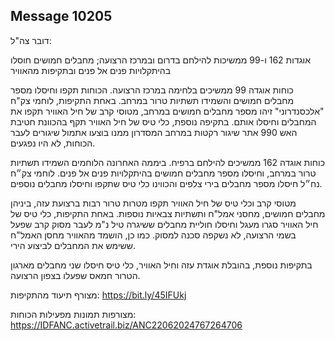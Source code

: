## Message 10205

דובר צה"ל:

אוגדות 162 ו-99 ממשיכות להילחם בדרום ובמרכז הרצועה; מחבלים חמושים חוסלו בהיתקלויות פנים אל פנים ובתקיפות מהאוויר

כוחות אוגדה 99 ממשיכים בלחימה במרכז הרצועה.
הכוחות תקפו וחיסלו מספר מחבלים חמושים והשמידו תשתיות טרור במרחב.
באחת התקיפות, לוחמי צק"ח "אלכסנדרוני" זיהו מספר מחבלים חמושים במרחב, מטוסי קרב של חיל האוויר תקפו את המחבלים וחיסלו אותם.
בתקיפה נוספת, כלי טיס של חיל האוויר תקף בהכוונת חטיבת האש 990 אתר שיגור רקטות במרחב המסדרון ממנו בוצעו אתמול שיגורים לעבר הכוחות, לא היו נפגעים.

כוחות אוגדה 162 ממשיכים להילחם ברפיח. 
ביממה האחרונה הלוחמים השמידו תשתיות טרור במרחב, וחיסלו מספר מחבלים חמושים בהיתקלויות פנים אל פנים.
לוחמי צק״ח נח״ל חיסלו מספר מחבלים בירי צלפים והכווינו כלי טיס שתקפו וחיסלו מחבלים נוספים.

מטוסי קרב וכלי טיס של חיל האוויר תקפו מטרות טרור רבות ברצועת עזה, ביניהן מחבלים חמושים, מחסני אמל"ח ותשתיות צבאיות נוספות. 
באחת התקיפות, כלי טיס של חיל האוויר סגרו מעגל וחיסלו חוליית מחבלים ששיגרה טיל נ"מ לעבר מסוק קרב שפעל בשמי הרצועה, לא נשקפה סכנה למסוק.
כמו כן, הושמד מהאוויר מחסן האמל"ח ששימש את המחבלים לביצוע הירי. 

בתקיפות נוספת, בהובלת אוגדת עזה וחיל האוויר, כלי טיס חיסלו שני מחבלים מארגון הטרור חמאס שפעלו בצפון הרצועה. 

מצורף תיעוד מהתקיפות: https://bit.ly/45IFUkj

מצורפות תמונות מפעילות הכוחות: https://IDFANC.activetrail.biz/ANC22062024767264706

